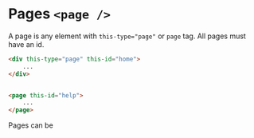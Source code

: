 # Pages `<page />`

A page is any element with `this-type="page"` or `page` tag. All pages must have an id.

```html
<div this-type="page" this-id="home">
    ...
</div>


<page this-id="help">
    ...
</page>
```

Pages can be